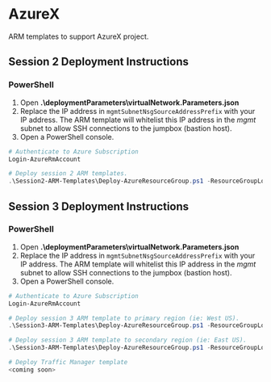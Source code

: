# AzureX
ARM templates to support AzureX project.

## Session 2 Deployment Instructions
### PowerShell
1. Open **.\deploymentParameters\virtualNetwork.Parameters.json**
2. Replace the IP address in `mgmtSubnetNsgSourceAddressPrefix` with your IP address.
  The ARM template will whitelist this IP address in the *mgmt* subnet to allow SSH connections to the jumpbox (bastion host).
3. Open a PowerShell console.
```PowerShell
# Authenticate to Azure Subscription
Login-AzureRmAccount

# Deploy session 2 ARM templates.
.\Session2-ARM-Templates\Deploy-AzureResourceGroup.ps1 -ResourceGroupLocation westus -UploadArtifacts

```

## Session 3 Deployment Instructions
### PowerShell
1. Open **.\deploymentParameters\virtualNetwork.Parameters.json**
2. Replace the IP address in `mgmtSubnetNsgSourceAddressPrefix` with your IP address.
  The ARM template will whitelist this IP address in the *mgmt* subnet to allow SSH connections to the jumpbox (bastion host).
3. Open a PowerShell console.
```PowerShell
# Authenticate to Azure Subscription
Login-AzureRmAccount

# Deploy session 3 ARM template to primary region (ie: West US).
.\Session3-ARM-Templates\Deploy-AzureResourceGroup.ps1 -ResourceGroupLocation westus -UploadArtifacts

# Deploy session 3 ARM template to secondary region (ie: East US).
.\Session3-ARM-Templates\Deploy-AzureResourceGroup.ps1 -ResourceGroupLocation eastus -UploadArtifacts

# Deploy Traffic Manager template
<coming soon>

```

